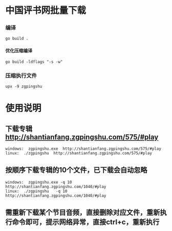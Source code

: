 #  中国评书网批量下载

###  编译
    go build .
    
#### 优化压缩编译
    go build -ldflags "-s -w"
###  压缩执行文件
    upx -9 zgpingshu

#  使用说明

##  下载专辑 http://shantianfang.zgpingshu.com/575/#play   
    
    windows:  zgpingshu.exe  http://shantianfang.zgpingshu.com/575/#play   
    linux:  ./zgpingshu  http://shantianfang.zgpingshu.com/575/#play   

##  按顺序下载专辑的10个文件，已下载会自动忽略  
    
    windows:  zgpingshu.exe -q 10  http://shantianfang.zgpingshu.com/1040/#play   
    linux:  ./zgpingshu   -q 10  http://shantianfang.zgpingshu.com/1040/#play  

##  需重新下载某个节目音频，直接删除对应文件，重新执行命令即可，提示网络异常，直接ctrl+c，重新执行  
